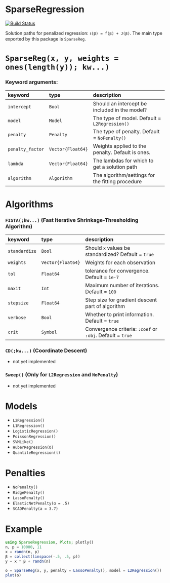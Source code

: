 # SparseRegression

[![Build Status](https://travis-ci.org/joshday/SparseRegression.jl.svg?branch=master)](https://travis-ci.org/joshday/SparseRegression.jl)


Solution paths for penalized regression: `ℓ(β) = f(β) + J(β)`.  The main type exported by this package is `SparseReg`.


# `SparseReg(x, y, weights = ones(length(y)); kw...)`

### Keyword arguments:

| keyword          | type              | description                                       |
|:-----------------|:------------------|:--------------------------------------------------|
| `intercept`      | `Bool`            | Should an intercept be included in the model?     |
| `model`          | `Model`           | The type of model.  Default = `L2Regression()`    |
| `penalty`        | `Penalty`         | The type of penalty. Default = `NoPenalty()`      |
| `penalty_factor` | `Vector{Float64}` | Weights applied to the penalty.  Default is ones. |
| `lambda`         | `Vector{Float64}` | The lambdas for which to get a solution path      |
| `algorithm`      | `Algorithm`       | The algorithm/settings for the fitting procedure  |


# Algorithms
### `FISTA(;kw...)` (Fast Iterative Shrinkage-Thresholding Algorithm)

| keyword       | type              | description                                                |
|:--------------|:------------------|:-----------------------------------------------------------|
| `standardize` | `Bool`            | Should `x` values be standardized? Default = `true`        |
| `weights`     | `Vector{Float64}` | Weights for each observation                               |
| `tol`         | `Float64`         | tolerance for convergence.  Default = `1e-7`               |
| `maxit`       | `Int`             | Maximum number of iterations.  Default = `100`             |
| `stepsize`    | `Float64`         | Step size for gradient descent part of algorithm           |
| `verbose`     | `Bool`            | Whether to print information.  Default = `true`            |
| `crit`        | `Symbol`          | Convergence criteria: `:coef` or `:obj`.  Default = `true` |


### `CD(;kw...)` (Coordinate Descent)
- not yet implemented


### `Sweep()` (Only for `L2Regression` and `NoPenalty`)
- not yet implemented


# Models
- `L2Regression()`
- `L1Regression()`
- `LogisticRegression()`
- `PoissonRegression()`
- `SVMLike()`
- `HuberRegression(δ)`
- `QuantileRegression(τ)`


# Penalties
- `NoPenalty()`
- `RidgePenalty()`
- `LassoPenalty()`
- `ElasticNetPenalty(α = .5)`
- `SCADPenalty(a = 3.7)`


# Example

```julia
using SparseRegression, Plots; plotly()
n, p = 10000, 11
x = randn(n, p)
β = collect(linspace(-.5, .5, p))
y = x * β + randn(n)

o = SparseReg(x, y, penalty = LassoPenalty(), model = L2Regression())
plot(o)
```
